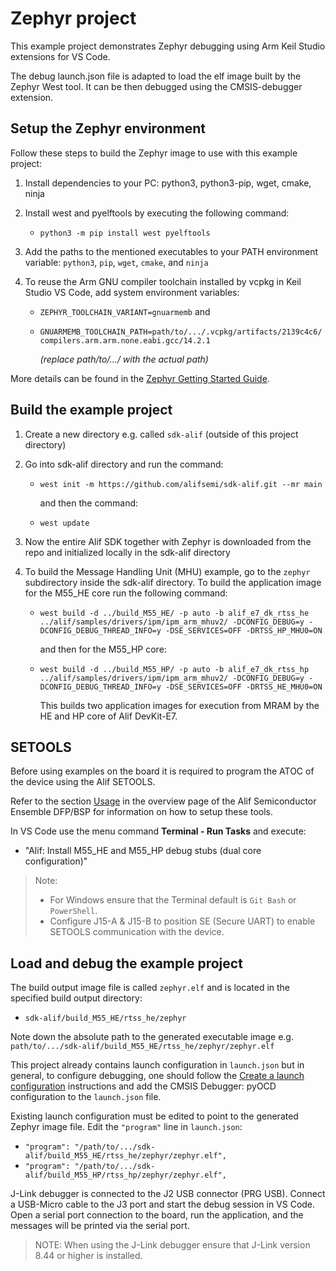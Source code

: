 # Zephyr project

This example project demonstrates Zephyr debugging using Arm Keil Studio extensions for VS Code.

The debug launch.json file is adapted to load the elf image built by the Zephyr West tool. It can
be then debugged using the CMSIS-debugger extension.

## Setup the Zephyr environment

Follow these steps to build the Zephyr image to use with this example project:

1. Install dependencies to your PC: python3, python3-pip, wget, cmake, ninja
2. Install west and pyelftools by executing the following command:
   - `python3 -m pip install west pyelftools`

3. Add the paths to the mentioned executables to your PATH environment variable: `python3`, `pip`, `wget`, `cmake`, and `ninja`
4. To reuse the Arm GNU compiler toolchain installed by vcpkg in Keil Studio VS Code, add system environment variables:
   - `ZEPHYR_TOOLCHAIN_VARIANT=gnuarmemb` and
   - `GNUARMEMB_TOOLCHAIN_PATH=path/to/.../.vcpkg/artifacts/2139c4c6/compilers.arm.arm.none.eabi.gcc/14.2.1`

     *(replace path/to/.../ with the actual path)*

More details can be found in the [Zephyr Getting Started Guide](https://docs.zephyrproject.org/latest/develop/getting_started/index.html).

## Build the example project

1. Create a new directory e.g. called `sdk-alif` (outside of this project directory)
2. Go into sdk-alif directory and run the command:
   - `west init -m https://github.com/alifsemi/sdk-alif.git --mr main`

     and then the command:

   - `west update`

3. Now the entire Alif SDK together with Zephyr is downloaded from the repo and initialized locally in the sdk-alif directory
4. To build the Message Handling Unit (MHU) example, go to the `zephyr` subdirectory inside the sdk-alif directory. To build
   the application image for the M55_HE core run the following command:
   - `west build -d ../build_M55_HE/ -p auto -b alif_e7_dk_rtss_he ../alif/samples/drivers/ipm/ipm_arm_mhuv2/ -DCONFIG_DEBUG=y -DCONFIG_DEBUG_THREAD_INFO=y -DSE_SERVICES=OFF -DRTSS_HP_MHU0=ON`

     and then for the M55_HP core:

   - `west build -d ../build_M55_HP/ -p auto -b alif_e7_dk_rtss_hp ../alif/samples/drivers/ipm/ipm_arm_mhuv2/ -DCONFIG_DEBUG=y -DCONFIG_DEBUG_THREAD_INFO=y -DSE_SERVICES=OFF -DRTSS_HE_MHU0=ON`

     This builds two application images for execution from MRAM by the HE and HP core of Alif DevKit-E7.

## SETOOLS

Before using examples on the board it is required to program the ATOC of the device
using the Alif SETOOLS.

Refer to the section [Usage](https://www.keil.arm.com/packs/ensemble-alifsemiconductor)
in the overview page of the Alif Semiconductor Ensemble DFP/BSP for information on how
to setup these tools.

In VS Code use the menu command **Terminal - Run Tasks** and execute:

- "Alif: Install M55_HE and M55_HP debug stubs (dual core configuration)"

> Note:
>
> - For Windows ensure that the Terminal default is `Git Bash` or `PowerShell`.
> - Configure J15-A & J15-B to position SE (Secure UART) to enable SETOOLS communication with the device.

## Load and debug the example project

The build output image file is called `zephyr.elf` and is located in the specified build output directory:

- `sdk-alif/build_M55_HE/rtss_he/zephyr`

Note down the absolute path to the generated executable image e.g. `path/to/.../sdk-alif/build_M55_HE/rtss_he/zephyr/zephyr.elf`

This project already contains launch configuration in `launch.json` but in general, to configure debugging, one should follow the
[Create a launch configuration](https://open-cmsis-pack.github.io/vscode-cmsis-debugger/configure.html) instructions and add the
CMSIS Debugger: pyOCD configuration to the `launch.json` file.

Existing launch configuration must be edited to point to the generated Zephyr image file. Edit the `"program"` line in `launch.json`:

- `"program": "/path/to/.../sdk-alif/build_M55_HE/rtss_he/zephyr/zephyr.elf",`
- `"program": "/path/to/.../sdk-alif/build_M55_HP/rtss_hp/zephyr/zephyr.elf",`

J-Link debugger is connected to the J2 USB connector (PRG USB). Connect a USB-Micro cable to the J3 port and start
the debug session in VS Code. Open a serial port connection to the board, run the application, and the messages
will be printed via the serial port.

> NOTE: When using the J-Link debugger ensure that J-Link version 8.44 or higher is installed.
